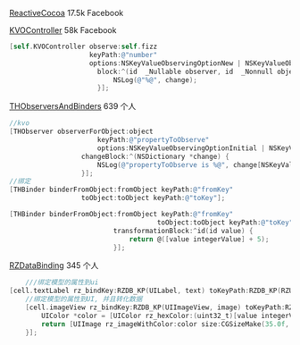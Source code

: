  

[ReactiveCocoa](https://github.com/ReactiveCocoa/ReactiveCocoa) 17.5k Facebook



[KVOController](https://github.com/facebook/KVOController) 58k Facebook

```objective-c
[self.KVOController observe:self.fizz
                    keyPath:@"number"
                    options:NSKeyValueObservingOptionNew | NSKeyValueObservingOptionOld
                      block:^(id  _Nullable observer, id  _Nonnull object, NSDictionary<NSString    *,id> * _Nonnull change) {
                          NSLog(@"%@", change);
                      }];
```

[THObserversAndBinders](https://github.com/th-in-gs/THObserversAndBinders) 639 个人

```objective-c
//kvo
[THObserver observerForObject:object
                      keyPath:@"propertyToObserve"
                      options:NSKeyValueObservingOptionInitial | NSKeyValueObservingOptionNew
                  changeBlock:^(NSDictionary *change) {
                      NSLog(@"propertyToObserve is %@", change[NSKeyValueChangeNewKey]);
                  }];
//绑定
[THBinder binderFromObject:fromObject keyPath:@"fromKey"
                  toObject:toObject keyPath:@"toKey"];

[THBinder binderFromObject:fromObject keyPath:@"fromKey"
                                     toObject:toObject keyPath:@"toKey"
                          transformationBlock:^id(id value) {
                              return @([value integerValue] + 5);
                          }];
```

[RZDataBinding](https://github.com/Raizlabs/RZDataBinding) 345 个人

```objective-c
    ///绑定模型的属性到ui
[cell.textLabel rz_bindKey:RZDB_KP(UILabel, text) toKeyPath:RZDB_KP(RZUser, fullName) ofObject:user];
    //绑定模型的属性到UI, 并且转化数据
    [cell.imageView rz_bindKey:RZDB_KP(UIImageView, image) toKeyPath:RZDB_KP(RZUser, favoriteColorHex) ofObject:user withTransform:^id(id value) {
        UIColor *color = [UIColor rz_hexColor:(uint32_t)[value integerValue]];
        return [UIImage rz_imageWithColor:color size:CGSizeMake(35.0f, 35.0f)];
    }];
```



